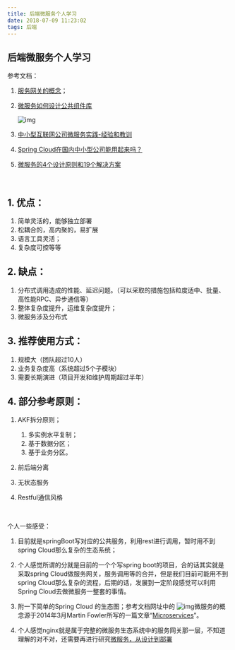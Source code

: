 ```yaml
---
title: 后端微服务个人学习
date: 2018-07-09 11:23:02
tags: 后端
---
```


## 后端微服务个人学习

参考文档：

1. [服务网关的概念](http://www.cnblogs.com/java-zhao/p/6716059.html)；

2. [微服务如何设计公共组件库](https://www.oschina.net/question/1989321_2269048)

   ![img](https://ws4.sinaimg.cn/large/006tKfTcly1fprc6a1z1jj313q0eodkl.jpg)

3. [中小型互联网公司微服务实践-经验和教训](http://www.ityouknow.com/springcloud/2017/10/19/micro-service-practice.html)

4. [Spring Cloud在国内中小型公司能用起来吗？](https://mp.weixin.qq.com/s/vnWXpH5pv-FAzLZfbgTGvg)

5. [微服务的4个设计原则和19个解决方案](http://p.primeton.com/articles/59b0f9244be8e61fea00be67)

   ​

## 1. 优点：

1. 简单灵活的，能够独立部署
2. 松耦合的，高内聚的，易扩展
3. 语言工具灵活；
4. 复杂度可控等等

## 2. 缺点：

1. 分布式调用造成的性能、延迟问题。（可以采取的措施包括粒度适中、批量、高性能RPC、异步通信等）
2. 整体复杂度提升，运维复杂度提升；
3. 微服务涉及分布式

## 3. 推荐使用方式：

1. 规模大（团队超过10人）
2. 业务复杂度高（系统超过5个子模块）
3. 需要长期演进（项目开发和维护周期超过半年）

## 4. 部分参考原则：

1. AKF拆分原则；

   1. 多实例水平复制；
   2. 基于数据分区；
   3. 基于业务分区。

2. 前后端分离

3. 无状态服务

4. Restful通信风格 

   ​

   


个人一些感受：

1. 目前就是springBoot写对应的公共服务，利用rest进行调用，暂时用不到spring Cloud那么复杂的生态系统；

2. 个人感觉所谓的分就是目前的一个个写spring boot的项目，合的话其实就是采取spring Cloud做服务网关，服务调用等的合并，但是我们目前可能用不到spring Cloud那么复杂的流程，后期的话，发展到一定阶段感觉可以利用Spring Cloud去做微服务一整套的事情。

3. 附一下简单的Spring Cloud 的生态图；参考文档网址中的 ![img](https://ws3.sinaimg.cn/large/006tKfTcly1fprd8asq6nj312g15uau9.jpg)微服务的概念源于2014年3月Martin Fowler所写的一篇文章“[Microservices](https://martinfowler.com/articles/microservices.html)”。

4. 个人感觉nginx就是属于完整的微服务生态系统中的服务网关那一层，不知道理解的对不对，还需要再进行研究[微服务，从设计到部署](http://oopsguy.com/books/microservices/2-using-an-api-gateway.html#microservices-in-action)

   ​

